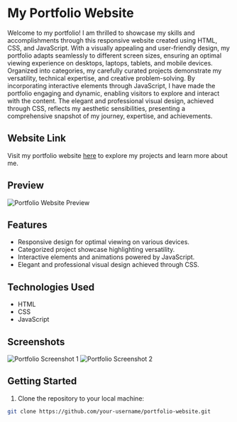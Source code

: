 # My Portfolio Website

Welcome to my portfolio! I am thrilled to showcase my skills and accomplishments through this responsive website created using HTML, CSS, and JavaScript. With a visually appealing and user-friendly design, my portfolio adapts seamlessly to different screen sizes, ensuring an optimal viewing experience on desktops, laptops, tablets, and mobile devices. Organized into categories, my carefully curated projects demonstrate my versatility, technical expertise, and creative problem-solving. By incorporating interactive elements through JavaScript, I have made the portfolio engaging and dynamic, enabling visitors to explore and interact with the content. The elegant and professional visual design, achieved through CSS, reflects my aesthetic sensibilities, presenting a comprehensive snapshot of my journey, expertise, and achievements.

## Website Link

Visit my portfolio website [here](https://arshdeeps1ngh.github.io/better_portfolio/) to explore my projects and learn more about me.

## Preview

![Portfolio Website Preview](screenshots/portfolio-preview.png)

## Features

- Responsive design for optimal viewing on various devices.
- Categorized project showcase highlighting versatility.
- Interactive elements and animations powered by JavaScript.
- Elegant and professional visual design achieved through CSS.

## Technologies Used

- HTML
- CSS
- JavaScript

## Screenshots

![Portfolio Screenshot 1](screenshots/screenshot1.png)
![Portfolio Screenshot 2](screenshots/screenshot2.png)

## Getting Started

1. Clone the repository to your local machine:

```bash
git clone https://github.com/your-username/portfolio-website.git
